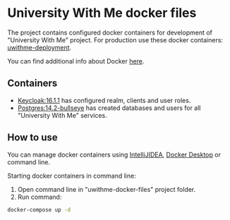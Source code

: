 # University With Me docker files

The project contains configured docker containers for development of "University With Me" project.
For production use these docker containers: [uwithme-deployment](https://github.com/Misha999777/uwithme-deployment).

You can find additional info about Docker [here](https://www.docker.com/).

## Containers
- [Keycloak:16.1.1](https://quay.io/repository/keycloak/keycloak?tab=tags&tag=20.0.5) has configured realm, clients and user roles.
- [Postgres:14.2-bullseye](https://hub.docker.com/_/postgres) has created databases and users for all "University With Me" services.

## How to use
You can manage docker containers using [IntelliJIDEA](https://www.jetbrains.com/idea/), [Docker Desktop](https://www.docker.com/products/docker-desktop/) or command line. 

Starting docker containers in command line:
1. Open command line in "uwithme-docker-files" project folder.
2. Run command: 
```bash
docker-compose up -d
```

